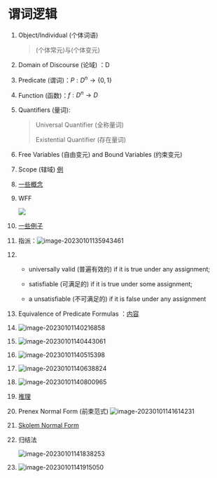 # 谓词逻辑

1. Object/Individual (个体词语)

   >  (个体常元)与(个体变元)

2. Domain of Discourse (论域) ：D

3. Predicate (谓词)：$P : D^ n→ \{0, 1\}$

4. Function (函数)：$f : D^ n → D$

5. Quantifiers (量词):

   > Universal Quantifier (全称量词)
   >
   > Existential Quantifier (存在量词)

6. Free Variables (自由变元) and Bound Variables (约束变元)

7. Scope (辖域) [例](https://p.ananas.chaoxing.com/star3/origin/edbd3ced313c438d244c4beb682af7d6.png?rw=471&rh=183&_fileSize=18278&_orientation=1)

8. [一些概念](http://p.ananas.chaoxing.com/star3/origin/0af708f40ad52bb1187a70d530bc1c37.png?rw=926&rh=115&_fileSize=43560&_orientation=1)

9. WFF

   ![](https://u.leoroom.top/img/image-20230101134055402.png)

10. [一些例子](http://p.ananas.chaoxing.com/star3/origin/47fa699c4856a523c9cfedaf7640a884.png?rw=1191&rh=1684&_fileSize=65659&_orientation=1)

11. 指派：![image-20230101135943461](https://u.leoroom.top/img/image-20230101135943461.png)

12. - universally valid (普遍有效的) if it is true under any assignment;

    - satisfiable (可满足的) if it is true under some assignment;

    - a unsatisfiable (不可满足的) if it is false under any assignment

13. Equivalence of Predicate Formulas ：[内容](http://p.ananas.chaoxing.com/star3/origin/295b09d1f1728dfa995b03dfb7d0dfdf.png?rw=1013&rh=87&_fileSize=28803&_orientation=1)

14. ![image-20230101140216858](https://u.leoroom.top/img/image-20230101140216858.png)

15. ![image-20230101140443061](https://u.leoroom.top/img/image-20230101140443061.png)

16. ![image-20230101140515398](https://u.leoroom.top/img/image-20230101140515398.png)

17. ![image-20230101140638824](https://u.leoroom.top/img/image-20230101140638824.png)

18. ![image-20230101140800965](https://u.leoroom.top/img/image-20230101140800965.png)

19. [推理](http://p.ananas.chaoxing.com/star3/origin/5d98b1f62d6219e64d1505aed287faaa.png?rw=1191&rh=1684&_fileSize=53335&_orientation=1)

20. Prenex Normal Form (前束范式) ![image-20230101141614231](https://u.leoroom.top/img/image-20230101141614231.png)

21. [Skolem Normal Form ](http://p.ananas.chaoxing.com/star3/origin/2de7f3218614965e34808fba02b3c342.png?rw=1159&rh=728&_fileSize=157556&_orientation=1)

22. 归结法

    ![image-20230101141838253](https://u.leoroom.top/img/image-20230101141838253.png)

23. ![image-20230101141915050](https://u.leoroom.top/img/image-20230101141915050.png)